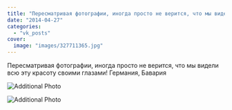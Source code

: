 ```yaml
---
title: "Пересматривая фотографии, иногда просто не верится, что мы видели всю эту красоту своими глазами! Ге..."
date: "2014-04-27"
categories: 
  - "vk_posts"
cover:
  image: "images/327711365.jpg"
---
```


Пересматривая фотографии, иногда просто не верится, что мы видели всю эту красоту своими глазами! Германия, Бавария

![Additional Photo](https://vodpop.ru/wp-content/uploads/2023/07/327711366.jpg)

![Additional Photo](https://vodpop.ru/wp-content/uploads/2023/07/327711367.jpg)
